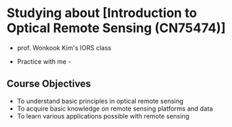 # Studying about [Introduction to Optical Remote Sensing (CN75474)]
* prof. Wonkook Kim's IORS class


 - Practice with me -


## Course Objectives
* To understand basic principles in optical remote sensing 
* To acquire basic knowledge on remote sensing platforms and data
* To learn various applications possible with remote sensing
